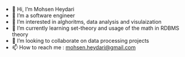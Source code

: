 - 👋 Hi, I’m Mohsen Heydari
- 👋 I’m a software engineer
- 👀 I’m interested in alghoritms, data analysis and visulaization
- 🌱 I’m currently learning set-theory and usage of the math in RDBMS theory 
- 💞️ I’m looking to collaborate on data processing projects 
- 📫 How to reach me : mohsen.heydari@gmail.com

<!---
MHeydari/MHeydari is a ✨ special ✨ repository because its `README.md` (this file) appears on your GitHub profile.
You can click the Preview link to take a look at your changes.
--->
